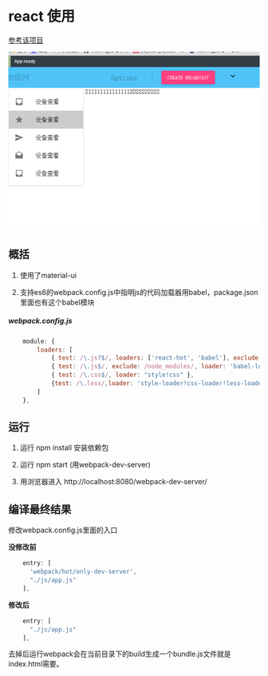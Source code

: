 react 使用
==================
[参考该项目](https://github.com/zhangmengxue/React-Learning)

![img](https://github.com/wumingyu12/react_materialUiDemo/blob/master/README%E7%94%A8%E5%88%B0%E7%9A%84%E6%88%AA%E5%9B%BE/%E6%95%88%E6%9E%9C%E5%9B%BE.png)

概括
----
1. 使用了material-ui

2. 支持es6的webpack.config.js中指明js的代码加载器用babel，package.json里面也有这个babel模块

##### webpack.config.js
```javascript
	module: {
        loaders: [
            { test: /\.js?$/, loaders: ['react-hot', 'babel'], exclude: /node_modules/ },
            { test: /\.js$/, exclude: /node_modules/, loader: 'babel-loader'},
            { test: /\.css$/, loader: "style!css" },
            {test: /\.less/,loader: 'style-loader!css-loader!less-loader'}
        ]
    },
```

运行
-----

1. 运行 npm install 安装依赖包

2. 运行 npm start (用webpack-dev-server)

3. 用浏览器进入 http://localhost:8080/webpack-dev-server/

编译最终结果
-------------
修改webpack.config.js里面的入口

**没修改前**
```javascript
    entry: [
      'webpack/hot/only-dev-server',
      "./js/app.js"
    ],
```

**修改后**
```javascript
    entry: [
      "./js/app.js"
    ],
```

去掉后运行webpack会在当前目录下的build生成一个bundle.js文件就是index.html需要。
